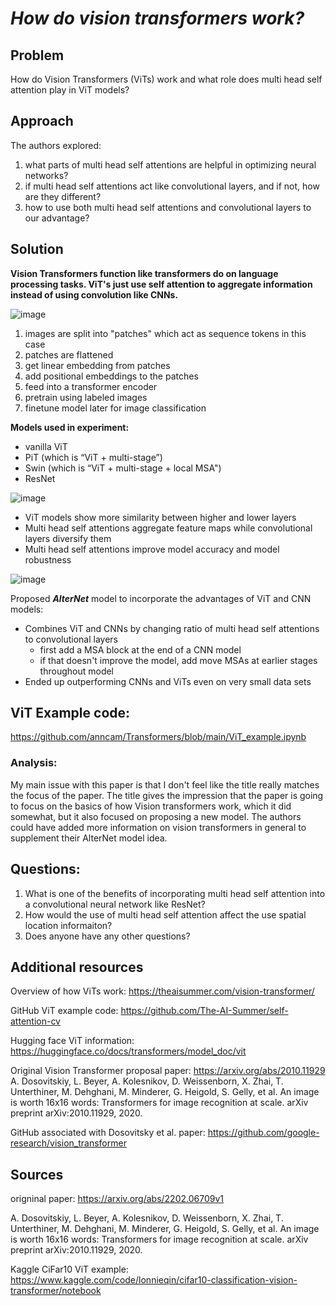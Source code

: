 
# *How do vision transformers work?*

## Problem 

How do Vision Transformers (ViTs) work and what role does multi head self attention play in ViT models? 

## Approach

The authors explored:
1. what parts of multi head self attentions are helpful in optimizing neural networks?
2. if multi head self attentions act like convolutional layers, and if not, how are they different?
3. how to use both multi head self attentions and convolutional layers to our advantage?


## Solution

**Vision Transformers function like transformers do on language processing tasks. ViT's just use self attention to aggregate information instead of using convolution like CNNs.**

![image](https://user-images.githubusercontent.com/64801054/197888096-7dd5e6be-e87c-49a6-80e6-1dd071271f56.png)

1. images are split into "patches" which act as sequence tokens in this case
2. patches are flattened
3. get linear embedding from patches
4. add positional embeddings to the patches
5. feed into a transformer encoder
6. pretrain using labeled images
7. finetune model later for image classification

**Models used in experiment:**
- vanilla ViT
- PiT (which is “ViT + multi-stage”) 
- Swin (which is “ViT + multi-stage + local MSA")
- ResNet 

![image](https://user-images.githubusercontent.com/64801054/197905222-4ba2c073-f018-407b-aa5a-c556744b6566.png)

- ViT models show more similarity between higher and lower layers
- Multi head self attentions aggregate feature maps while convolutional layers diversify them
- Multi head self attentions improve model accuracy and model robustness

![image](https://user-images.githubusercontent.com/64801054/197897709-cf550253-031d-4742-8e2d-7039804a98f8.png)

Proposed ***AlterNet*** model to incorporate the advantages of ViT and CNN models: 
- Combines ViT and CNNs by changing ratio of multi head self attentions to convolutional layers 
  -   first add a MSA block at the end of a CNN model
  -   if that doesn't improve the model, add move MSAs at earlier stages throughout model
- Ended up outperforming CNNs and ViTs even on very small data sets

## ViT Example code:
https://github.com/anncam/Transformers/blob/main/ViT_example.ipynb

### Analysis: 

My main issue with this paper is that I don't feel like the title really matches the focus of the paper. The title gives the impression that the paper is going to focus on the basics of how Vision transformers work, which it did somewhat, but it also focused on proposing a new model. The authors could have added more information on vision transformers in general to supplement their AlterNet model idea. 

## Questions:

1. What is one of the benefits of incorporating multi head self attention into a convolutional neural network like ResNet?
2. How would the use of multi head self attention affect the use spatial location informaiton? 
3. Does anyone have any other questions? 


## Additional resources

Overview of how ViTs work: 
https://theaisummer.com/vision-transformer/

GitHub ViT example code:
https://github.com/The-AI-Summer/self-attention-cv

Hugging face ViT information:
https://huggingface.co/docs/transformers/model_doc/vit

Original Vision Transformer proposal paper: https://arxiv.org/abs/2010.11929
A. Dosovitskiy, L. Beyer, A. Kolesnikov, D. Weissenborn, X. Zhai, T. Unterthiner, M. Dehghani, M. Minderer, G. Heigold, S. Gelly, et al. An image is worth 16x16 words: Transformers for image recognition at scale. arXiv preprint arXiv:2010.11929, 2020.

GitHub associated with Dosovitsky et al. paper: 
https://github.com/google-research/vision_transformer

## Sources

origninal paper: https://arxiv.org/abs/2202.06709v1

A. Dosovitskiy, L. Beyer, A. Kolesnikov, D. Weissenborn, X. Zhai, T. Unterthiner, M. Dehghani, M. Minderer, G. Heigold, S. Gelly, et al. An image is worth 16x16 words: Transformers for image recognition at scale. arXiv preprint arXiv:2010.11929, 2020.

Kaggle CiFar10 ViT example:
https://www.kaggle.com/code/lonnieqin/cifar10-classification-vision-transformer/notebook

